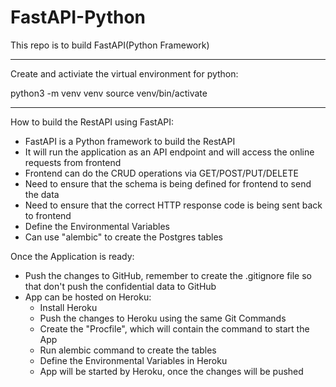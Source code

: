 # FastAPI-Python

This repo is to build FastAPI(Python Framework)

---

Create and activiate the virtual environment for python:

python3 -m venv venv
source venv/bin/activate

---

How to build the RestAPI using FastAPI:

- FastAPI is a Python framework to build the RestAPI
- It will run the application as an API endpoint and will access the online requests from frontend
- Frontend can do the CRUD operations via GET/POST/PUT/DELETE
- Need to ensure that the schema is being defined for frontend to send the data
- Need to ensure that the correct HTTP response code is being sent back to frontend
- Define the Environmental Variables 
- Can use "alembic" to create the Postgres tables

Once the Application is ready:

- Push the changes to GitHub, remember to create the .gitignore file so that don't push the confidential data to GitHub
- App can be hosted on Heroku:
  - Install Heroku 
  - Push the changes to Heroku using the same Git Commands
  - Create the "Procfile", which will contain the command to start the App
  - Run alembic command to create the tables
  - Define the Environmental Variables in Heroku
  - App will be started by Heroku, once the changes will be pushed
